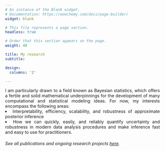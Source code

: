 ```yaml
---
# An instance of the Blank widget.
# Documentation: https://wowchemy.com/docs/page-builder/
widget: blank

# This file represents a page section.
headless: true

# Order that this section appears on the page.
weight: 40

title: My research
subtitle:

design:
  columns: '2'

---
```

<div style='text-align: justify' font-family: "Garamond", serif;>
I am particularly drawn to a field known as Bayesian statistics, which offers a fertile and solid mathematical underpinnings for the development of many computational and statistical modeling ideas. For now,  my interests encompass the following areas:

<li> Interpretability, efficiency, scalability, and robustness of approximate posterior inference </li>

<li> How we can quickly, easily, and reliably quantify uncertainty and robustness in modern data analysis procedures and make inference fast and easy to use for practitioners.  </li>
</div>

###### See all publications and ongoing research projects [here](./publications/).